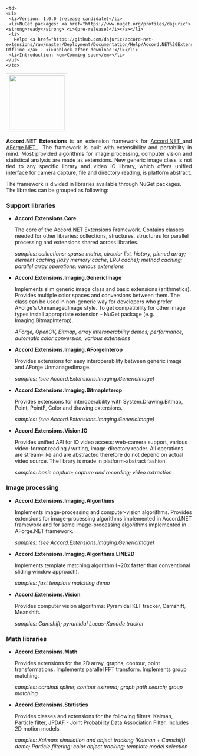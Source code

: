 <table>
  <tr>
    <td> 
      <img src="https://raw.githubusercontent.com/dajuric/accord-net-extensions/master/Deployment/Logo/logo-big.png" alt="" width=150 align="center"> 
    </td>
    
    <td>
    <ul>
     <li>Version: 1.0.0 (release candidate)</li>
     <li>NuGet packages: <a href="https://www.nuget.org/profiles/dajuric"><strong>ready</strong> <i>(pre-release)</i></a></li>
     <li>
       Help: <a href="https://github.com/dajuric/accord-net-extensions/raw/master/Deployment/Documentation/Help/Accord.NET%20Extensions%20Documentation.chm"> Offline </a> - <i>unblock after download!</i></li>
     <li>Introduction: <em>Comming soon</em></li>
    </ul>
    </td>
  </tr>
</table>

<p align="justify">
<b>Accord.NET Extensions</b> is an extension framework for <a href="http://accord-framework.net/"> Accord.NET </a> and <a href ="http://www.aforgenet.com/framework/license.html"> AForge.NET </a>.
The framework is built with extensibility and portability in mind. Most provided algorithms for image processing, computer vision and statistical analysis are made as extensions. New generic image class is not tied to any specific library and 
video IO library, which offers unified interface for camera capture, file and directory reading, is platform abstract.
</p>

The framework is divided in libraries available through NuGet packages. The libraries can be grouped as following:

<h3>Support libraries</h3>

<ul> 
   <li> 
       <b>Accord.Extensions.Core</b>
       <p>
          The core of the Accord.NET Extensions Framework.
          Contains classes needed for other libraries: 
	      collections, structures, structures for parallel processing and extensions shared across libraries. 
       </p>
       <p>
         <i>
            samples: collections: sparse matrix, circular list, history, pinned array;
                     element caching (lazy memory cache, LRU cache);
                     method caching;
                     parallel array operations;
                     various extensions
         </i>
       </p>
   </li>
     
   <li> 
       <b>Accord.Extensions.Imaging.GenericImage</b>
       <p>
          Implements slim generic image class and basic extensions (arithmetics). Provides multiple color spaces and conversions 
          between them. The class can be used in non-generic way for developers who prefer AForge's UnmanagedImage style.
          To get compatibility for other image types install appropriate extension - NuGet package (e.g. 
          Imaging.BitmapInterop).
       </p>
       <p>
         <i>AForge, OpenCV, Bitmap, array interoperability demos; performance, automatic color conversion, various extensions</i>
       </p>
   </li> 
	 
   <li> 
      <b>Accord.Extensions.Imaging.AForgeInterop</b>
       <p>
        Provides extensions for easy interoperability between generic image and AForge UnmanagedImage.
       </p>
       <p>
         <i>samples: (see Accord.Extensions.Imaging.GenericImage)</i>
       </p>
   </li>
	 
   <li> 
      <b>Accord.Extensions.Imaging.BitmapInterop</b>
       <p>
         Provides extensions for interoperability with System.Drawing.Bitmap, Point, PointF, Color and drawing extensions.
       </p>
       <p>
         <i>samples: (see Accord.Extensions.Imaging.GenericImage)</i>
       </p>
   </li>
	 
   <li> 
      <b>Accord.Extensions.Vision.IO</b>
       <p>
        Provides unified API for IO video access: web-camera support, various video-format reading / writing, image-directory reader.
        All operations are stream-like and are abstracted therefore do not depend on actual video source.
        The library is made in platform-abstract fashion.
       </p>
       <p>
         <i>samples: basic capture; capture and recording; video extraction</i>
       </p>
   </li>
</ul>

<h3>Image processing</h3>

<ul>      
   <li> 
      <b>Accord.Extensions.Imaging.Algorithms</b>
       <p>
        Implements image-processing and computer-vision algorithms.
        Provides extensions for image-processing algorithms implemented in Accord.NET framework and for some image-processing algorithms implemented in AForge.NET framework.
       </p>
       <p>
         <i>samples: (see Accord.Extensions.Imaging.GenericImage)</i>
       </p>
   </li>
	
   <li> 
      <b>Accord.Extensions.Imaging.Algorithms.LINE2D</b>
       <p>
        Implements template matching algorithm (~20x faster than conventional sliding window approach).
       </p>
       <p>
         <i>samples: fast template matching demo</i>
       </p>
   </li>
	 
   <li> 
      <b>Accord.Extensions.Vision</b>
       <p>
         Provides computer vision algorithms: Pyramidal KLT tracker, Camshift, Meanshift.
       </p>
       <p>
         <i>samples: Camshift; pyramidal Lucas-Kanade tracker</i>
       </p>
   </li>
</ul>

<h3>Math libraries</h3>

<ul> 
   <li> 
       <b>Accord.Extensions.Math</b>
       <p>
         Provides extensions for the 2D array, graphs, contour, point transformations. 
         Implements parallel FFT transform. Implements group matching.
       </p>
       <p>
         <i>samples: cardinal spline; contour extrema; graph path search; group matching</i>
       </p>
   </li>
    
   <li> 
      <b>Accord.Extensions.Statistics</b>
       <p>
         Provides classes and extensions for the following filters: Kalman, Particle filter, JPDAF - Joint Probability Data 
         Association Filter. Includes 2D motion models.
       </p>
       <p>
         <i>samples: Kalman: simulation and object tracking (Kalman + Camshift) demo; Particle filtering: color object tracking; 
            template model selection
         </i>
       </p>
   </li>
</ul>

